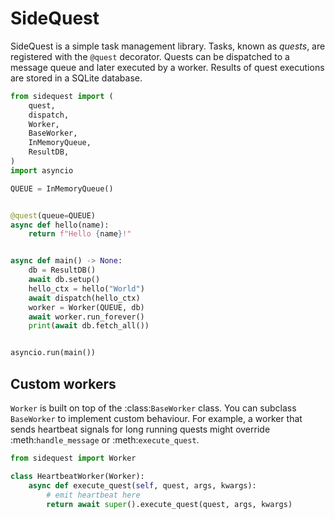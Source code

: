 # SideQuest

SideQuest is a simple task management library. Tasks, known as *quests*, are
registered with the `@quest` decorator. Quests can be dispatched to a message
queue and later executed by a worker. Results of quest executions are stored in
a SQLite database.

```python
from sidequest import (
    quest,
    dispatch,
    Worker,
    BaseWorker,
    InMemoryQueue,
    ResultDB,
)
import asyncio

QUEUE = InMemoryQueue()


@quest(queue=QUEUE)
async def hello(name):
    return f"Hello {name}!"


async def main() -> None:
    db = ResultDB()
    await db.setup()
    hello_ctx = hello("World")
    await dispatch(hello_ctx)
    worker = Worker(QUEUE, db)
    await worker.run_forever()
    print(await db.fetch_all())


asyncio.run(main())
```

## Custom workers

`Worker` is built on top of the :class:`BaseWorker` class. You can subclass
`BaseWorker` to implement custom behaviour. For example, a worker that sends
heartbeat signals for long running quests might override :meth:`handle_message`
or :meth:`execute_quest`.

```python
from sidequest import Worker

class HeartbeatWorker(Worker):
    async def execute_quest(self, quest, args, kwargs):
        # emit heartbeat here
        return await super().execute_quest(quest, args, kwargs)
```
